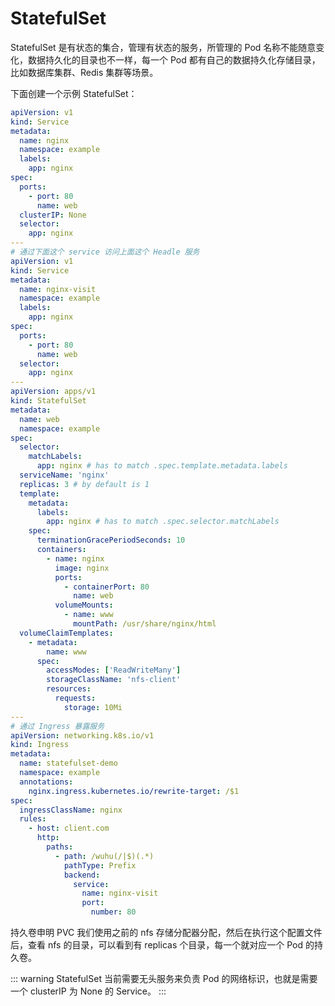 # StatefulSet

StatefulSet 是有状态的集合，管理有状态的服务，所管理的 Pod 名称不能随意变化，数据持久化的目录也不一样，每一个 Pod 都有自己的数据持久化存储目录，比如数据库集群、Redis 集群等场景。

下面创建一个示例 StatefulSet：

```yaml
apiVersion: v1
kind: Service
metadata:
  name: nginx
  namespace: example
  labels:
    app: nginx
spec:
  ports:
    - port: 80
      name: web
  clusterIP: None
  selector:
    app: nginx
---
# 通过下面这个 service 访问上面这个 Headle 服务
apiVersion: v1
kind: Service
metadata:
  name: nginx-visit
  namespace: example
  labels:
    app: nginx
spec:
  ports:
    - port: 80
      name: web
  selector:
    app: nginx
---
apiVersion: apps/v1
kind: StatefulSet
metadata:
  name: web
  namespace: example
spec:
  selector:
    matchLabels:
      app: nginx # has to match .spec.template.metadata.labels
  serviceName: 'nginx'
  replicas: 3 # by default is 1
  template:
    metadata:
      labels:
        app: nginx # has to match .spec.selector.matchLabels
    spec:
      terminationGracePeriodSeconds: 10
      containers:
        - name: nginx
          image: nginx
          ports:
            - containerPort: 80
              name: web
          volumeMounts:
            - name: www
              mountPath: /usr/share/nginx/html
  volumeClaimTemplates:
    - metadata:
        name: www
      spec:
        accessModes: ['ReadWriteMany']
        storageClassName: 'nfs-client'
        resources:
          requests:
            storage: 10Mi
---
# 通过 Ingress 暴露服务
apiVersion: networking.k8s.io/v1
kind: Ingress
metadata:
  name: statefulset-demo
  namespace: example
  annotations:
    nginx.ingress.kubernetes.io/rewrite-target: /$1
spec:
  ingressClassName: nginx
  rules:
    - host: client.com
      http:
        paths:
          - path: /wuhu(/|$)(.*)
            pathType: Prefix
            backend:
              service:
                name: nginx-visit
                port:
                  number: 80
```

持久卷申明 PVC 我们使用之前的 nfs 存储分配器分配，然后在执行这个配置文件后，查看 nfs 的目录，可以看到有 replicas 个目录，每一个就对应一个 Pod 的持久卷。

::: warning
StatefulSet 当前需要无头服务来负责 Pod 的网络标识，也就是需要一个 clusterIP 为 None 的 Service。
:::
